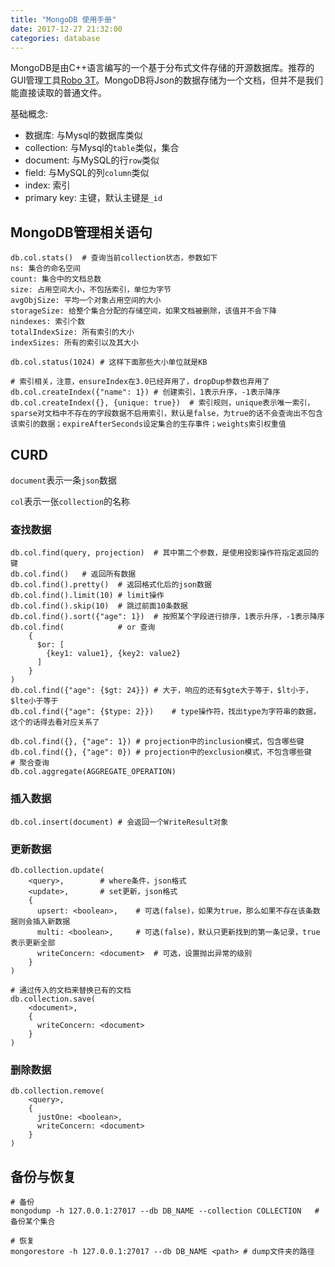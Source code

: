```yaml
---
title: "MongoDB 使用手册"
date: 2017-12-27 21:32:00
categories: database
---
```


MongoDB是由C++语言编写的一个基于分布式文件存储的开源数据库。推荐的GUI管理工具[Robo 3T](https://github.com/Studio3T/robomongo)。MongoDB将Json的数据存储为一个文档，但并不是我们能直接读取的普通文件。

基础概念:

- 数据库: 与Mysql的数据库类似
- collection: 与Mysql的`table`类似，集合
- document: 与MySQL的行`row`类似
- field: 与MySQL的列`column`类似
- index: 索引
- primary key: 主键，默认主键是`_id`

## MongoDB管理相关语句

```shell
db.col.stats() 	# 查询当前collection状态，参数如下
ns: 集合的命名空间
count: 集合中的文档总数
size: 占用空间大小，不包括索引，单位为字节
avgObjSize: 平均一个对象占用空间的大小
storageSize: 给整个集合分配的存储空间，如果文档被删除，该值并不会下降
nindexes: 索引个数
totalIndexSize: 所有索引的大小
indexSizes: 所有的索引以及其大小

db.col.status(1024)	# 这样下面那些大小单位就是KB

# 索引相关，注意，ensureIndex在3.0已经弃用了，dropDup参数也弃用了
db.col.createIndex({"name": 1})	# 创建索引，1表示升序，-1表示降序
db.col.createIndex({}, {unique: true})	# 索引规则，unique表示唯一索引，sparse对文档中不存在的字段数据不启用索引，默认是false，为true的话不会查询出不包含该索引的数据；expireAfterSeconds设定集合的生存事件；weights索引权重值
```

## CURD

`document`表示一条`json`数据

`col`表示一张`collection`的名称

### 查找数据

```shell
db.col.find(query, projection)	# 其中第二个参数，是使用投影操作符指定返回的键
db.col.find()	# 返回所有数据
db.col.find().pretty()	# 返回格式化后的json数据
db.col.find().limit(10)	# limit操作
db.col.find().skip(10)	# 跳过前面10条数据
db.col.find().sort({"age": 1})	# 按照某个字段进行排序，1表示升序，-1表示降序
db.col.find(			# or 查询
	{
      $or: [
        {key1: value1}, {key2: value2}
      ]
	}
)
db.col.find({"age": {$gt: 24}})	# 大于，响应的还有$gte大于等于，$lt小于，$lte小于等于
db.col.find({"age": {$type: 2}})	# type操作符，找出type为字符串的数据，这个的话得去看对应关系了

db.col.find({}, {"age": 1})	# projection中的inclusion模式，包含哪些键
db.col.find({}, {"age": 0})	# projection中的exclusion模式，不包含哪些键
# 聚合查询
db.col.aggregate(AGGREGATE_OPERATION)
```

### 插入数据

```shell
db.col.insert(document)	# 会返回一个WriteResult对象
```

### 更新数据

```shell
db.collection.update(
	<query>,		# where条件，json格式
	<update>,		# set更新，json格式
	{
      upsert: <boolean>,	# 可选(false)，如果为true，那么如果不存在该条数据则会插入新数据
      multi: <boolean>,		# 可选(false)，默认只更新找到的第一条记录，true表示更新全部
      writeConcern: <document>	# 可选，设置抛出异常的级别
	}
)

# 通过传入的文档来替换已有的文档
db.collection.save(
	<document>,
	{
      writeConcern: <document>
	}
)
```

### 删除数据

```shell
db.collection.remove(
	<query>,
	{
      justOne: <boolean>,
      writeConcern: <document>
	}
)
```

## 备份与恢复

```shell
# 备份
mongodump -h 127.0.0.1:27017 --db DB_NAME --collection COLLECTION	# 备份某个集合

# 恢复
mongorestore -h 127.0.0.1:27017 --db DB_NAME <path>	# dump文件夹的路径
```

